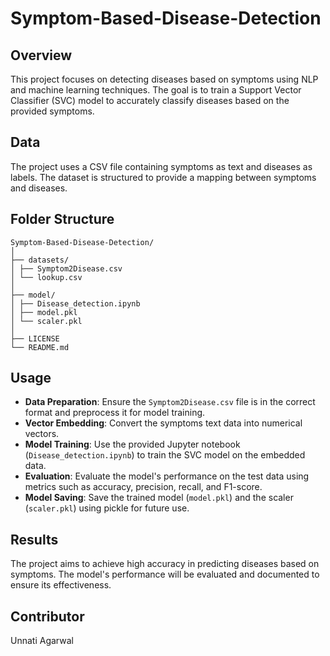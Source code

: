 # Symptom-Based-Disease-Detection 

## Overview
This project focuses on detecting diseases based on symptoms using NLP and machine learning techniques. The goal is to train a Support Vector Classifier (SVC) model to accurately classify diseases based on the provided symptoms.

## Data
The project uses a CSV file containing symptoms as text and diseases as labels. The dataset is structured to provide a mapping between symptoms and diseases.

## Folder Structure
```
Symptom-Based-Disease-Detection/
│
├── datasets/
│ ├── Symptom2Disease.csv
│ └── lookup.csv
│
├── model/
│ ├── Disease_detection.ipynb
│ ├── model.pkl
│ └── scaler.pkl
│
├── LICENSE
└── README.md
```

## Usage
- **Data Preparation**: Ensure the `Symptom2Disease.csv` file is in the correct format and preprocess it for model training.
- **Vector Embedding**: Convert the symptoms text data into numerical vectors.
- **Model Training**: Use the provided Jupyter notebook (`Disease_detection.ipynb`) to train the SVC model on the embedded data.
- **Evaluation**: Evaluate the model's performance on the test data using metrics such as accuracy, precision, recall, and F1-score.
- **Model Saving**: Save the trained model (`model.pkl`) and the scaler (`scaler.pkl`) using pickle for future use.

## Results
The project aims to achieve high accuracy in predicting diseases based on symptoms. The model's performance will be evaluated and documented to ensure its effectiveness.

## Contributor
Unnati Agarwal

